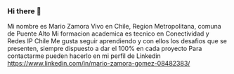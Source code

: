 ### Hi there 👋
Mi nombre es Mario Zamora
Vivo en Chile, Region Metropolitana, comuna de Puente Alto
Mi formacion academica es tecnico en Conectividad y Redes IP Chile
Me gusta seguir aprendiendo y con ellos los desafios que se presenten, siempre dispuesto a dar el 100% en cada proyecto
Para contactarme pueden hacerlo en mi perfil de Linkedin https://www.linkedin.com/in/mario-zamora-gomez-08482383/
